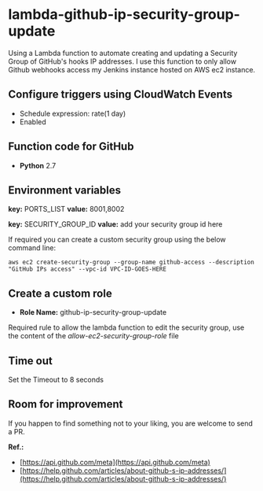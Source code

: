 # lambda-github-ip-security-group-update

Using a Lambda function to automate creating and updating a Security Group of GitHub's hooks IP addresses.
I use this function to only allow Github webhooks access my Jenkins instance hosted on AWS ec2 instance.

## Configure triggers using CloudWatch Events

* Schedule expression: rate(1 day)
* Enabled
    
## Function code for GitHub

* **Python** 2.7

## Environment variables

**key:** PORTS_LIST
**value:** 8001,8002

**key:** SECURITY_GROUP_ID
**value:** add your security group id here

If required you can create a custom security group using the below command line:

    aws ec2 create-security-group --group-name github-access --description "GitHub IPs access" --vpc-id VPC-ID-GOES-HERE

## Create a custom role

* **Role Name:** github-ip-security-group-update

Required rule to allow the lambda function to edit the security group, use the content of the _allow-ec2-security-group-role_ file       

## Time out

Set the Timeout to 8 seconds
    
## Room for improvement

If you happen to find something not to your liking, you are welcome to send a PR.

**Ref.:** 

* [https://api.github.com/meta](https://api.github.com/meta)
* [https://help.github.com/articles/about-github-s-ip-addresses/](https://help.github.com/articles/about-github-s-ip-addresses/)

